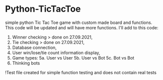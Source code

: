 # Python-TicTacToe
simple python Tic Tac Toe game with custom made board and functions.
This code will be updated and will have more functions.
I'll add to this code:
1. Winner checking > done on 27.09.2021,
2. Tie checking > done on 27.09.2021,
3. Database connection,
4. User win/lose/tie count information display,
5. Game types:
  5a. User vs User
  5b. User vs Bot
  5c. Bot vs Bot
6. Thinking bots



!Test file created for simple function testing and does not contain real tests
